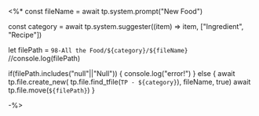 <%*
const fileName = await tp.system.prompt("New Food")

const category = await tp.system.suggester((item) => item, ["Ingredient", "Recipe"])

let filePath = `98-All the Food/${category}/${fileName}`
//console.log(filePath)

if(filePath.includes("null"||"Null")) {
	console.log("error!")
} else {
	await tp.file.create_new(
	tp.file.find_tfile(`TP - ${category}`), fileName, true)
	await tp.file.move(`${filePath}`)
}

-%>
